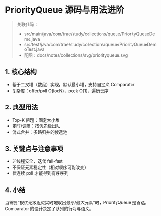 # PriorityQueue 源码与用法进阶

> 关联代码：
> - src/main/java/com/trae/study/collections/queue/PriorityQueueDemo.java
> - src/test/java/com/trae/study/collections/queue/PriorityQueueDemoTest.java
> - 配图：docs/notes/collections/svg/priorityqueue.svg

## 1. 核心结构
- 基于二叉堆（数组）实现，默认最小堆，支持自定义 Comparator
- 复杂度：offer/poll O(logN)，peek O(1)，遍历无序

## 2. 典型用法
- Top-K 问题：固定大小堆
- 定时/调度：按优先级出队
- 流式合并：多路归并的候选池

## 3. 关键点与注意事项
- 非线程安全，迭代 fail-fast
- 不保证元素稳定性（相对顺序可能改变）
- 仅连续 poll 才能得到有序序列

## 4. 小结
当需要“按优先级近似实时地取出最小/最大元素”时，PriorityQueue 是首选。Comparator 的设计决定了队列的行为与语义。